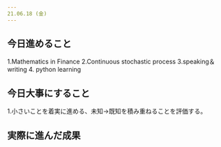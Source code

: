 ```yaml
---
21.06.18 (金) 
---
```


## 今日進めること

1.Mathematics in Finance
2.Continuous stochastic process
3.speaking＆writing 
4. python learning

## 今日大事にすること

1.小さいことを着実に進める、未知→既知を積み重ねることを評価する。

## 実際に進んだ成果



